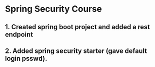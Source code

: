 # Spring Security Course
## 1. Created spring boot project and added a rest endpoint
## 2. Added spring security starter (gave default login psswd).